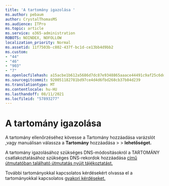 ```yaml
---
title: 'A tartomány igazolása '
ms.author: pebaum
author: CrystalThomasMS
ms.audience: ITPro
ms.topic: article
ms.service: o365-administration
ROBOTS: NOINDEX, NOFOLLOW
localization_priority: Normal
ms.assetid: 11f7503b-c802-437f-bc1d-ce13bb4d9bb2
ms.custom:
- "44"
- "46"
- "903"
- "7"
ms.openlocfilehash: a15acbe1b612a5686d7dc87e9348865aaace44491c9af25c6dda470492fd06c6
ms.sourcegitcommit: 920051182781bd97ce4d4d6fbd268cb37b84d239
ms.translationtype: MT
ms.contentlocale: hu-HU
ms.lasthandoff: 08/11/2021
ms.locfileid: "57893277"
---
```

# <a name="how-to-verify-your-domain"></a>A tartomány igazolása

A tartomány ellenőrzéséhez kövesse a Tartomány hozzáadása varázslót [,](https://admin.microsoft.com/Adminportal#/Domains/Wizard)vagy manuálisan válassza a **Tartomány** hozzáadása  >    >  **lehetőséget.**

A tartomány igazolásához szükséges DNS-módosításokról a TARTOMÁNY csatlakoztatásához szükséges DNS-rekordok hozzáadása [című útmutatóban található útmutatás nyújt tájékoztatást.](https://docs.microsoft.com/microsoft-365/admin/get-help-with-domains/create-dns-records-at-any-dns-hosting-provider)

További tartományokkal kapcsolatos kérdésekért olvassa el a tartományokkal kapcsolatos [gyakori kérdéseket.](https://docs.microsoft.com/microsoft-365/admin/setup/domains-faq)
